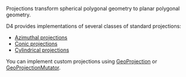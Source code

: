 Projections transform spherical polygonal geometry to planar polygonal geometry.

D4 provides implementations of several classes of standard projections:

* [Azimuthal projections](https://pub.dev/documentation/d4_geo/latest/topics/Azimuthal%20projections-topic.html)
* [Conic projections](https://pub.dev/documentation/d4_geo/latest/topics/Conic%20projections-topic.html)
* [Cylindrical projections](https://pub.dev/documentation/d4_geo/latest/topics/Cylindrical%20projections-topic.html)

You can implement custom projections using [GeoProjection](https://pub.dev/documentation/d4_geo/latest/d4_geo/GeoProjection-class.html) or [GeoProjectionMutator](https://pub.dev/documentation/d4_geo/latest/d4_geo/GeoProjectionMutator-class.html).